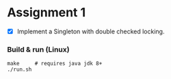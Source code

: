 # Assignment 1

- [x] Implement a Singleton with double checked locking.

### Build & run (Linux)
```
make     # requires java jdk 8+
./run.sh
```
